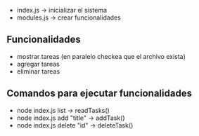 - index.js -> inicializar el sistema
- modules.js -> crear funcionalidades

## Funcionalidades

- mostrar tareas (en paralelo checkea que el archivo exista)
- agregar tareas
- eliminar tareas

## Comandos para ejecutar funcionalidades

- node index.js list           -> readTasks()
- node index.js add "title"    -> addTask()
- node index.js delete "id"    -> deleteTask()
